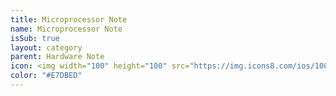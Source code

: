```yaml
---
title: Microprocessor Note
name: Microprocessor Note
isSub: true
layout: category
parent: Hardware Note
icon: <img width="100" height="100" src="https://img.icons8.com/ios/100/motherboard.png" alt="motherboard"/>
color: "#E7DBED"
---
```

